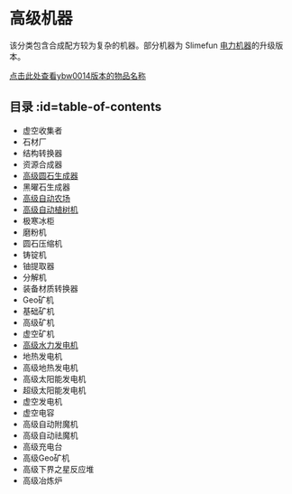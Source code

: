 # 高级机器

该分类包含合成配方较为复杂的机器。部分机器为 Slimefun [电力机器](https://slimefun.guizhanss.wiki/#/Electric-Machines)的升级版本。

[点击此处查看ybw0014版本的物品名称](/Advanced-Machines)

## 目录 :id=table-of-contents

- 虚空收集者
- 石材厂
- 结构转换器
- 资源合成器
- [高级圆石生成器](/Cobblestone-Generator)
- 黑曜石生成器
- [高级自动农场](Virtual-Farm)
- [高级自动植树机](/Tree-Grower)
- 极寒冰柜
- 磨粉机
- 圆石压缩机
- 铸锭机
- 铀提取器
- 分解机
- 装备材质转换器
- Geo矿机
- 基础矿机
- 高级矿机
- 虚空矿机
- [高级水力发电机](/Hydro-Generator)
- 地热发电机
- 高级地热发电机
- 高级太阳能发电机
- 超级太阳能发电机
- 虚空发电机
- 虚空电容
- 高级自动附魔机
- 高级自动祛魔机
- 高级充电台
- 高级Geo矿机
- 高级下界之星反应堆
- 高级冶炼炉
